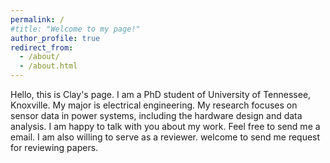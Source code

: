 ```yaml
---
permalink: /
#title: "Welcome to my page!"
author_profile: true
redirect_from: 
  - /about/
  - /about.html
---
```



Hello, this is Clay's page. I am a PhD student of University of Tennessee, Knoxville. My major is electrical engineering. My research focuses on sensor data in power systems, including the hardware design and data analysis. I am happy to talk with you about my work. Feel free to send me a email. I am also willing to serve as a reviewer. welcome to send me request for reviewing papers.
